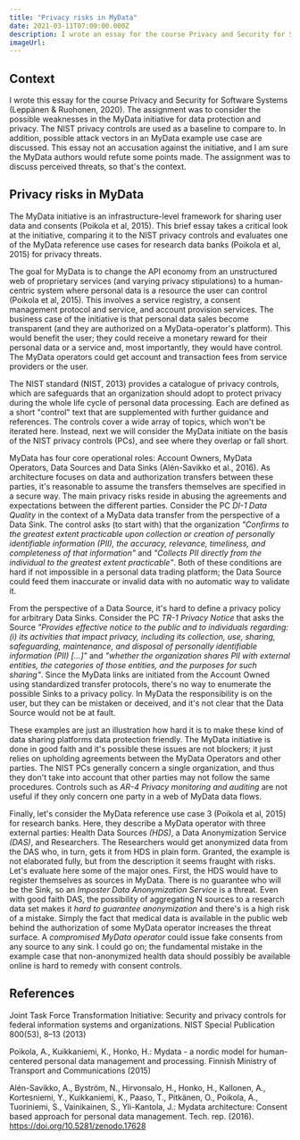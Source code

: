 ```yaml
---
title: "Privacy risks in MyData"
date: 2021-03-11T07:00:00.000Z
description: I wrote an essay for the course Privacy and Security for Software Systems (Leppänen & Ruohonen, 2020)
imageUrl:
---
```

## Context

I wrote this essay for the course Privacy and Security for Software Systems (Leppänen & Ruohonen, 2020). The assignment was to consider the possible weaknesses in the MyData initiative for data protection and privacy. The NIST privacy controls are used as a baseline to compare to. In addition, possible attack vectors in an MyData example use case are discussed. This essay not an accusation against the initiative, and I am sure the MyData authors would refute some points made. The assignment was to discuss perceived threats, so that's the context.

## Privacy risks in MyData

The MyData initiative is an infrastructure-level framework for sharing user data and consents (Poikola et al, 2015). This brief essay takes a critical look at the initiative, comparing it to the NIST privacy controls and evaluates one of the MyData reference use cases for research data banks (Poikola et al, 2015) for privacy threats.

The goal for MyData is to change the API economy from an unstructured web of proprietary services (and varying privacy stipulations) to a human-centric system where personal data is a resource the user can control (Poikola et al, 2015). This involves a service registry, a consent management protocol and service, and account provision services. The business case of the initiative is that personal data sales become transparent (and they are authorized on a MyData-operator's platform). This would benefit the user; they could receive a monetary reward for their personal data or a service and, most importantly, they would have control. The MyData operators could get account and transaction fees from service providers or the user.

The NIST standard (NIST, 2013) provides a catalogue of privacy controls, which are safeguards that an organization should adopt to protect privacy during the whole life cycle of personal data processing. Each are defined as a short "control" text that are supplemented with further guidance and references. The controls cover a wide array of topics, which won't be iterated here. Instead, next we will consider the MyData initiate on the basis of the NIST privacy controls (PCs), and see where they overlap or fall short.

MyData has four core operational roles: Account Owners, MyData Operators, Data Sources and Data Sinks (Alén-Savikko et al., 2016). As architecture focuses on data and authorization transfers between these parties, it's reasonable to assume the transfers themselves are specified in a secure way. The main privacy risks reside in abusing the agreements and expectations between the different parties. Consider the PC _DI-1 Data Quality_ in the context of a MyData data transfer from the perspective of a Data Sink. The control asks (to start with) that the organization _"Confirms to the greatest extent practicable upon collection or creation of personally identifiable information (PII), the accuracy, relevance, timeliness, and completeness of that information"_ and _"Collects PII directly from the individual to the greatest extent practicable"_. Both of these conditions are hard if not impossible in a personal data trading platform; the Data Source could feed them inaccurate or invalid data with no automatic way to validate it.

From the perspective of a Data Source, it's hard to define a privacy policy for arbitrary Data Sinks. Consider the PC _TR-1 Privacy Notice_ that asks the Source _"Provides effective notice to the public and to individuals regarding: (i) its activities that impact privacy, including its collection, use, sharing, safeguarding, maintenance, and disposal of personally identifiable information (PII) [...]"_ and _"whether the organization shares
PII with external entities, the categories of those entities, and the purposes for such sharing"_. Since the MyData links are initiated from the Account Owned using standardized transfer protocols, there's no way to enumerate the possible Sinks to a privacy policy. In MyData the responsibility is on the user, but they can be mistaken or deceived, and it's not clear that the Data Source would not be at fault.

These examples are just an illustration how hard it is to make these kind of data sharing platforms data protection friendly. The MyData initiative is done in good faith and it's possible these issues are not blockers; it just relies on upholding agreements between the MyData Operators and other parties. The NIST PCs generally concern a single organization, and thus they don't take into account that other parties may not follow the same procedures. Controls such as _AR-4 Privacy monitoring and auditing_ are not useful if they only concern one party in a web of MyData data flows.

Finally, let's consider the MyData reference use case 3 (Poikola et al, 2015) for research banks. Here, they describe a MyData operator with three external parties: Health Data Sources _(HDS)_, a Data Anonymization Service _(DAS)_, and Researchers. The Researchers would get anonymized data from the DAS who, in turn, gets it from HDS in plain form. Granted, the example is not elaborated fully, but from the description it seems fraught with risks. Let's evaluate here some of the major ones. First, the HDS would have to register themselves as sources in MyData. There is no guarantee who will be the Sink, so an _Imposter Data Anonymization Service_ is a threat. Even with good faith DAS, the possibility of aggregating N sources to a research data set makes it _hard to guarantee anonymization_ and there's is a high risk of a mistake. Simply the fact that medical data is available in the public web behind the authorization of some MyData operator increases the threat surface. A _compromised MyData operator_ could issue fake consents from any source to any sink. I could go on; the fundamental mistake in the example case that non-anonymized health data should possibly be available online is hard to remedy with consent controls.

## References

Joint Task Force Transformation Initiative: Security  and  privacy  controls  for  federal  information systems and organizations. NIST Special Publication 800(53), 8–13 (2013)

Poikola, A., Kuikkaniemi, K., Honko, H.: Mydata - a nordic model for human-centered personal data management and processing. Finnish Ministry of Transport and Communications (2015)

Alén-Savikko, A., Byström, N., Hirvonsalo, H., Honko, H., Kallonen, A., Kortesniemi, Y., Kuikkaniemi, K., Paaso, T., Pitkänen, O.,   Poikola, A., Tuoriniemi, S., Vainikainen, S., Yli-Kantola, J.: Mydata architecture: Consent based approach for personal data management. Tech. rep. (2016). https://doi.org/10.5281/zenodo.17628
